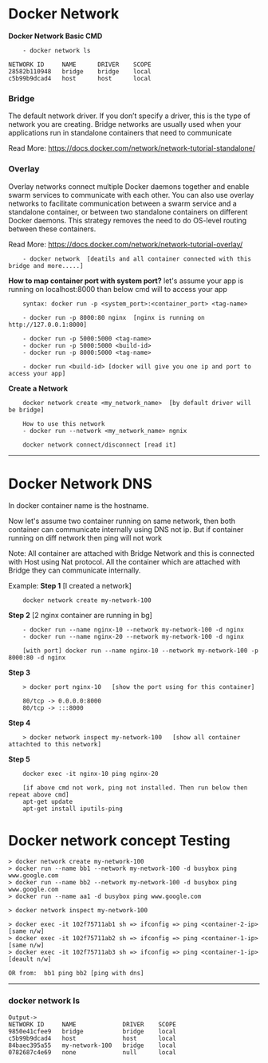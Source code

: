 # Docker Network


**Docker Network Basic CMD**
```
    - docker network ls

NETWORK ID     NAME      DRIVER    SCOPE
28582b110948   bridge    bridge    local
c5b99b9dcad4   host      host      local
```


### Bridge
The default network driver. If you don’t specify a driver, this is the type of network you are creating. Bridge networks are usually used when your applications run in standalone containers that need to communicate

Read More: https://docs.docker.com/network/network-tutorial-standalone/


### Overlay
Overlay networks connect multiple Docker daemons together and enable swarm services to communicate with each other.
You can also use overlay networks to facilitate communication between a swarm service and a standalone container, or between two standalone containers on different Docker daemons. This strategy removes the need to do OS-level routing between these containers.

Read More: https://docs.docker.com/network/network-tutorial-overlay/


```
    - docker network  [deatils and all container connected with this bridge and more.....]
```

**How to map container port with system port?**
let's assume your app is running on localhost:8000 than below cmd will to access your app
```
    syntax: docker run -p <system_port>:<container_port> <tag-name>

    - docker run -p 8000:80 nginx  [nginx is running on http://127.0.0.1:8000]

    - docker run -p 5000:5000 <tag-name>
    - docker run -p 5000:5000 <build-id>
    - docker run -p 8000:5000 <tag-name>

    - docker run <build-id> [docker will give you one ip and port to access your app]
```

**Create a Network**
```
    docker network create <my_network_name>  [by default driver will be bridge]

    How to use this network
    - docker run --network <my_network_name> ngnix

    docker network connect/disconnect [read it]
```
----------------------------------------------------------------------------

# Docker Network DNS

In docker container name is the hostname. 

Now let's assume two container running on same network, then both container
can communicate internally using DNS not ip. But if container running on diff network then ping will not work

Note:
All container are attached with Bridge Network and this is connected with Host using Nat protocol.
All the container which are attached with Bridge they can communicate internally.

Example:
**Step 1** [I created a network]
```
    docker network create my-network-100
```

**Step 2**
[2 nginx container are running in bg]
```
    - docker run --name nginx-10 --network my-network-100 -d nginx
    - docker run --name nginx-20 --network my-network-100 -d nginx

    [with port] docker run --name nginx-10 --network my-network-100 -p 8000:80 -d nginx
```

**Step 3**
```
    > docker port nginx-10   [show the port using for this container]

    80/tcp -> 0.0.0.0:8000
    80/tcp -> :::8000
```

**Step 4**
```
    > docker network inspect my-network-100   [show all container attachted to this network]
```

**Step 5**
```
    docker exec -it nginx-10 ping nginx-20  
    
    [if above cmd not work, ping not installed. Then run below then repeat above cmd]
    apt-get update
    apt-get install iputils-ping
```


# Docker network concept Testing
```
> docker network create my-network-100
> docker run --name bb1 --network my-network-100 -d busybox ping www.google.com
> docker run --name bb2 --network my-network-100 -d busybox ping www.google.com
> docker run --name aa1 -d busybox ping www.google.com

> docker network inspect my-network-100

> docker exec -it 102f75711ab1 sh => ifconfig => ping <container-2-ip> [same n/w]
> docker exec -it 102f75711ab2 sh => ifconfig => ping <container-1-ip> [same n/w]
> docker exec -it 102f75711ab3 sh => ifconfig => ping <container-1-ip> [deault n/w]

OR from:  bb1 ping bb2 [ping with dns]
```



-------------------------------------------------------------------------------------
### docker network ls
```
Output-> 
NETWORK ID     NAME             DRIVER    SCOPE
9850e41cfee9   bridge           bridge    local
c5b99b9dcad4   host             host      local
84baec395a55   my-network-100   bridge    local
0782687c4e69   none             null      local
```
